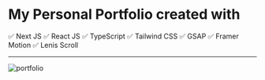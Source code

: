 # My Personal Portfolio created with

✅ Next JS
✅ React JS
✅ TypeScript
✅ Tailwind CSS
✅ GSAP
✅ Framer Motion
✅ Lenis Scroll

<hr/>

![portfolio](https://github.com/devwithzain/Personal-Portfolio/assets/131141179/26f68705-7168-4099-9c2f-5a7b4580e57f)
